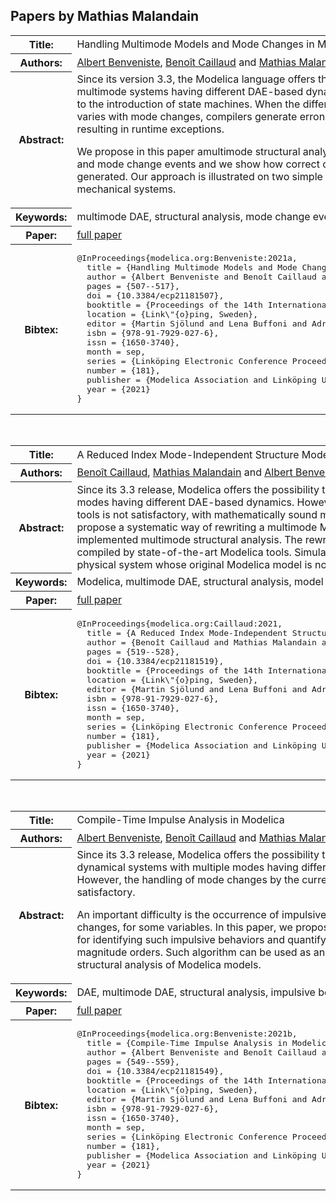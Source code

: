 ## Papers by Mathias Malandain
<table><tr><th>Title:</th>
<td>Handling Multimode Models and Mode Changes in Modelica</td>
</tr>
<tr><th>Authors:</th>
<td>
<a href="/proceedings/authors/AlbertBenveniste">Albert Benveniste</a>, <a href="/proceedings/authors/BenoitCaillaud">Benoît Caillaud</a> and <a href="/proceedings/authors/MathiasMalandain">Mathias Malandain</a></td>
</tr>
<tr><th>Abstract:</th>
<td>Since its version 3.3, the Modelica language offers the possibility to model multimode systems having different DAE-based dynamics in each mode, thanks to the introduction of state machines. When the differentiation index and structure varies with mode changes, compilers generate erroneous simulation code, often resulting in runtime exceptions.<br>

We propose in this paper amultimode structural analysis for both multiple modes and mode change events and we show how correct code for restarts can be generated. Our approach is illustrated on two simple but representative mechanical systems.</td></tr>
<tr><th>Keywords:</th>
<td>multimode DAE, structural analysis, mode change events</td></tr>
<tr><th>Paper:</th>
<td><a href="https://doi.org/10.3384/ecp21181507">full paper</a></td>
</tr>
<tr><th>Bibtex:</th>
<td><pre>
@InProceedings{modelica.org:Benveniste:2021a,
  title = {Handling Multimode Models and Mode Changes in Modelica},
  author = {Albert Benveniste and Benoît Caillaud and Mathias Malandain},
  pages = {507--517},
  doi = {10.3384/ecp21181507},
  booktitle = {Proceedings of the 14th International Modelica Conference},
  location = {Link\&quot;{o}ping, Sweden},
  editor = {Martin Sjölund and Lena Buffoni and Adrian Pop and Lennart Ochel},
  isbn = {978-91-7929-027-6},
  issn = {1650-3740},
  month = sep,
  series = {Linköping Electronic Conference Proceedings},
  number = {181},
  publisher = {Modelica Association and Linköping University Electronic Press},
  year = {2021}
}
</pre></td></tr>
</table><br>

<table><tr><th>Title:</th>
<td>A Reduced Index Mode-Independent Structure Model Transformation for Multimode Modelica Models</td>
</tr>
<tr><th>Authors:</th>
<td>
<a href="/proceedings/authors/BenoitCaillaud">Benoît Caillaud</a>, <a href="/proceedings/authors/MathiasMalandain">Mathias Malandain</a> and <a href="/proceedings/authors/AlbertBenveniste">Albert Benveniste</a></td>
</tr>
<tr><th>Abstract:</th>
<td>Since its 3.3 release, Modelica offers the possibility to specify models of dynamical systems with multiple modes having different DAE-based dynamics. However, the handling of such models by the current Modelica tools is not satisfactory, with mathematically sound models yielding exceptions at runtime. In this article, we propose a systematic way of rewriting a multimode Modelica model, based on the results of an already implemented multimode structural analysis. The rewritten Modelica model is guaranteed to be correctly compiled by state-of-the-art Modelica tools. Simulation results are presented on a simple, yet meaningful, physical system whose original Modelica model is not correctly handled by state-of-the-art Modelica tools.</td></tr>
<tr><th>Keywords:</th>
<td>Modelica, multimode DAE, structural analysis, model transformations</td></tr>
<tr><th>Paper:</th>
<td><a href="https://doi.org/10.3384/ecp21181519">full paper</a></td>
</tr>
<tr><th>Bibtex:</th>
<td><pre>
@InProceedings{modelica.org:Caillaud:2021,
  title = {A Reduced Index Mode-Independent Structure Model Transformation for Multimode Modelica Models},
  author = {Benoît Caillaud and Mathias Malandain and Albert Benveniste},
  pages = {519--528},
  doi = {10.3384/ecp21181519},
  booktitle = {Proceedings of the 14th International Modelica Conference},
  location = {Link\&quot;{o}ping, Sweden},
  editor = {Martin Sjölund and Lena Buffoni and Adrian Pop and Lennart Ochel},
  isbn = {978-91-7929-027-6},
  issn = {1650-3740},
  month = sep,
  series = {Linköping Electronic Conference Proceedings},
  number = {181},
  publisher = {Modelica Association and Linköping University Electronic Press},
  year = {2021}
}
</pre></td></tr>
</table><br>

<table><tr><th>Title:</th>
<td>Compile-Time Impulse Analysis in Modelica</td>
</tr>
<tr><th>Authors:</th>
<td>
<a href="/proceedings/authors/AlbertBenveniste">Albert Benveniste</a>, <a href="/proceedings/authors/BenoitCaillaud">Benoît Caillaud</a> and <a href="/proceedings/authors/MathiasMalandain">Mathias Malandain</a></td>
</tr>
<tr><th>Abstract:</th>
<td>Since its 3.3 release, Modelica offers the possibility to specify models of dynamical systems with multiple modes having different DAE-based dynamics. However, the handling of mode changes by the current Modelica tools is not satisfactory. <br>

An important difficulty is the occurrence of impulsive behavior at some mode changes, for some variables. In this paper, we propose a compile-time algorithm for identifying such impulsive behaviors and quantifying them in terms of their magnitude orders. Such algorithm can be used as an additional step of the structural analysis of Modelica models.</td></tr>
<tr><th>Keywords:</th>
<td>DAE, multimode DAE, structural analysis, impulsive behaviors</td></tr>
<tr><th>Paper:</th>
<td><a href="https://doi.org/10.3384/ecp21181549">full paper</a></td>
</tr>
<tr><th>Bibtex:</th>
<td><pre>
@InProceedings{modelica.org:Benveniste:2021b,
  title = {Compile-Time Impulse Analysis in Modelica},
  author = {Albert Benveniste and Benoît Caillaud and Mathias Malandain},
  pages = {549--559},
  doi = {10.3384/ecp21181549},
  booktitle = {Proceedings of the 14th International Modelica Conference},
  location = {Link\&quot;{o}ping, Sweden},
  editor = {Martin Sjölund and Lena Buffoni and Adrian Pop and Lennart Ochel},
  isbn = {978-91-7929-027-6},
  issn = {1650-3740},
  month = sep,
  series = {Linköping Electronic Conference Proceedings},
  number = {181},
  publisher = {Modelica Association and Linköping University Electronic Press},
  year = {2021}
}
</pre></td></tr>
</table><br>
